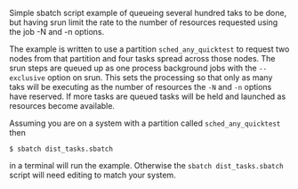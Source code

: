Simple sbatch script example of queueing several hundred taks to be done, but having srun limit the rate to the number of
resources requested using the job -N and -n options. 

The example is written to use a partition `sched_any_quicktest` to request two nodes from that partition and four tasks spread across those nodes. The srun steps are queued up as one process background jobs with the `--exclusive` option on srun. This sets the processing so that only as many taks will be executing as the number of resources the `-N` and `-n` options have reserved. If more tasks are queued tasks will be held and launched as resources become available.

Assuming you are on a system with a partition called `sched_any_quicktest` then

```
$ sbatch dist_tasks.sbatch 
```

in a terminal will run the example. Otherwise the `sbatch dist_tasks.sbatch` script will need editing to match your system. 
